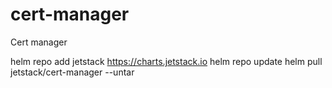 # cert-manager
Cert manager

helm repo add jetstack https://charts.jetstack.io
helm repo update
helm pull jetstack/cert-manager --untar